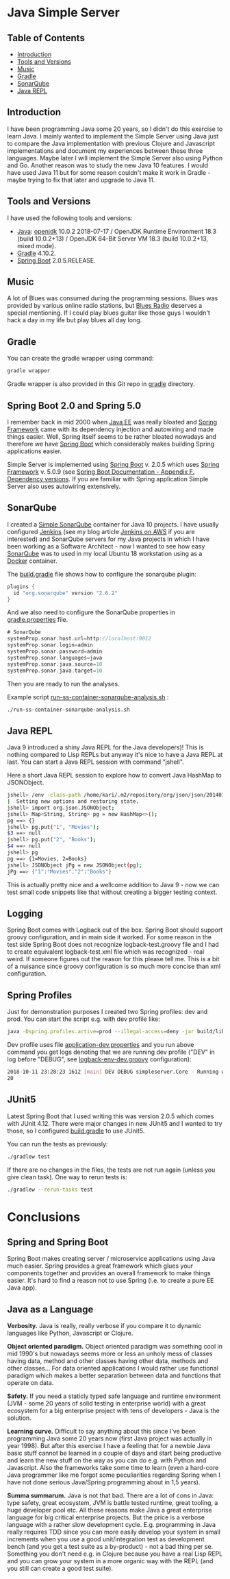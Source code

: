 # Java Simple Server  <!-- omit in toc -->


## Table of Contents  <!-- omit in toc -->
- [Introduction](#introduction)
- [Tools and Versions](#tools-and-versions)
- [Music](#music)
- [Gradle](#gradle)
- [SonarQube](#sonarqube)
- [Java REPL](#java-repl)


## Introduction

I have been programming Java some 20 years, so I didn't do this exercise to learn Java. I mainly wanted to implement the Simple Server using Java just to compare the Java implementation with previous Clojure and Javascript implementations and document my experiences between these three languages. Maybe later I will implement the Simple Server also using Python and Go. Another reason was to study the new Java 10 features. I would have used Java 11 but for some reason couldn't make it work in Gradle - maybe trying to fix that later and upgrade to Java 11.


## Tools and Versions

I have used the following tools and versions:

- [Java](https://www.oracle.com/java/): [openjdk](http://openjdk.java.net/) 10.0.2 2018-07-17 / OpenJDK Runtime Environment 18.3 (build 10.0.2+13) / OpenJDK 64-Bit Server VM 18.3 (build 10.0.2+13, mixed mode).
- [Gradle](https://gradle.org/) 4.10.2.
- [Spring Boot](http://spring.io/projects/spring-boot) 2.0.5.RELEASE.


## Music

A lot of Blues was consumed during the programming sessions. Blues was provided by various online radio stations, but [Blues Radio](https://www.internet-radio.com/station/bluesradio/) deserves a special mentioning. If I could play blues guitar like those guys I wouldn't hack a day in my life but play blues all day long.


## Gradle

You can create the gradle wrapper using command:

```bash
gradle wrapper
```

Gradle wrapper is also provided in this Git repo in [gradle](gradle) directory.



## Spring Boot 2.0 and Spring 5.0

I remember back in mid 2000 when [Java EE](https://en.wikipedia.org/wiki/Java_Platform,_Enterprise_Edition) was really bloated and [Spring Framework](https://en.wikipedia.org/wiki/Spring_Framework) came with its dependency injection and autowiring and made things easier. Well, Spring itself seems to be rather bloated nowadays and therefore we have [Spring Boot](http://spring.io/projects/spring-boot) which considerably makes building Spring applications easier.

Simple Server is implemented using [Spring Boot](http://spring.io/projects/spring-boot) v. 2.0.5 which uses [Spring Framework](https://en.wikipedia.org/wiki/Spring_Framework) v. 5.0.9 (see [Spring Boot Documentation - Appendix F. Dependency versions](https://docs.spring.io/spring-boot/docs/current/reference/html/appendix-dependency-versions.html). If you are familiar with Spring application Simple Server also uses autowiring extensively.


## SonarQube

I created a [Simple SonarQube](https://github.com/karimarttila/docker/tree/master/simple-sonarqube) container for Java 10 projects. I have usually configured [Jenkins](https://jenkins.io/) (see my blog article [Jenkins on AWS](https://medium.com/tieto-developers/jenkins-on-aws-49133e011ac5) if you are interested) and SonarQube servers for my Java projects in which I have been working as a Software Architect - now I wanted to see how easy [SonarQube](https://www.sonarqube.org/) was to used in my local Ubuntu 18 workstation using as a [Docker](https://www.docker.com/) container.


The [build.gradle](build.gradle) file shows how to configure the sonarqube plugin:

```gradle
plugins {
  id "org.sonarqube" version "2.6.2"
}
```

And we also need to configure the SonarQube properties in  [gradle.properties](gradle.properties) file.

```gradle
# SonarQube
systemProp.sonar.host.url=http://localhost:9012
systemProp.sonar.login=admin
systemProp.sonar.password=admin
systemProp.sonar.languages=java
systemProp.sonar.java.source=10
systemProp.sonar.java.target=10
```

Then you are ready to run the analyses.

Example script [run-ss-container-sonarqube-analysis.sh](run-ss-container-sonarqube-analysis.sh) :

```bash
./run-ss-container-sonarqube-analysis.sh
```

## Java REPL

Java 9 introduced a shiny Java REPL for the Java developers)! This is nothing compared to Lisp REPLs but anyway it's nice to have a Java REPL at last. You can start a Java REPL session with command "jshell". 

Here a short Java REPL session to explore how to convert Java HashMap to JSONObject.

```bash
jshell> /env -class-path /home/kari/.m2/repository/org/json/json/20140107/json-20140107.jar
|  Setting new options and restoring state.
jshell> import org.json.JSONObject;
jshell> Map<String, String> pg = new HashMap<>();
pg ==> {}
jshell> pg.put("1", "Movies");
$3 ==> null
jshell> pg.put("2", "Books");
$4 ==> null
jshell> pg
pg ==> {1=Movies, 2=Books}
jshell> JSONObject jPg = new JSONObject(pg);
jPg ==> {"1":"Movies","2":"Books"}
```

This is actually pretty nice and a wellcome addition to Java 9 - now we can test small code snippets like that without creating a bigger testing context.

## Logging

Spring Boot comes with Logback out of the box. Spring Boot should support groovy configuration, and in main side it worked. For some reason in the test side Spring Boot does not recognize logback-test.groovy file and I had to create equivalent logback-test.xml file which was recognized - real weird. If someone figures out the reason for this please tell me. This is a bit of a nuisance since groovy configuration is so much more concise than xml configuration.

## Spring Profiles

Just for demonstration purposes I created two Spring profiles: dev and prod. You can start the script e.g. with dev profile like:

```bash
java -Dspring.profiles.active=prod --illegal-access=deny -jar build/libs/simple-server-0.1.jar
```

Dev profile uses file [application-dev.properties](src/main/resources/application-dev.properties) and you run above command you get logs denoting that we are running dev profile ("DEV" in log before "DEBUG", see [logback-env-dev.groovy](src/main/resources/logback-env-dev.groovy) configuration):

```bash
2018-10-11 23:28:23 1612 [main] DEV DEBUG simpleserver.Core - Running with Spring Boot v2.0.5.RELEASE, Spring v5.0.9.RELEASE 
20
```

## JUnit5

Latest Spring Boot that I used writing this was version 2.0.5 which comes with JUnit 4.12. There were major changes in new JUnit5 and I wanted to try those, so I configured [build.gradle](build.gradle) to use JUnit5.

You can run the tests as previously:

```bash
./gradlew test
```

If there are no changes in the files, the tests are not run again (unless you give clean task). One way to rerun tests is:

```bash
./gradlew --rerun-tasks test
```


# Conclusions

## Spring and Spring Boot

Spring Boot makes creating server / microservice applications using Java much easier. Spring provides a great framework which glues your components together and provides an overall framework to make things easier. It's hard to find a reason not to use Spring (i.e. to create a pure EE Java app). 

## Java as a Language

**Verbosity.** Java is really, really verbose if you compare it to dynamic languages like Python, Javascript or Clojure.

**Object oriented paradigm.** Object oriented paradigm was something cool in mid 1990's but nowadays seems more or less an unholy mess of classes having data, method and other classes having other data, methods and other classes... For data oriented applications I would rather use functional paradigm which makes a better separation between data and functions that operate on data. 

**Safety.** If you need a staticly typed safe language and runtime environment (JVM - some 20 years of solid testing in enterprise world) with a great ecosystem for a big enterprise project with tens of developers - Java is the solution. 

**Learning curve.** Difficult to say anything about this since I've been programming Java some 20 years now (first Java project was actually in year 1998). But after this exercise I have a feeling that for a newbie Java basic stuff cannot be learned in a couple of days and start being productive and learn the new stuff on the way as you can do e.g. with Python and Javascript. Also the frameworks take some time to learn (even a hard-core Java programmer like me forgot some peculiarities regarding Spring when I have not done serious Java/Spring programming about in 1,5 years).

**Summa summarum.** Java is not that bad. There are a lot of cons in Java: type safety, great ecosystem, JVM is battle tested runtime, great tooling, a huge developer pool etc. All these reasons make Java a great enterprise language for big critical enterprise projects. But the price is a verbose language with a rather slow development cycle. E.g. programming in Java really requires TDD since you can more easily develop your system in small increments when you use a good unit/integration test as development bench (and you get a test suite as a by-product) - not a bad thing per se. Something you don't need e.g. in Clojure because you have a real Lisp REPL and you can grow your system in a more organic way with the REPL (and you still can create a good test suite).